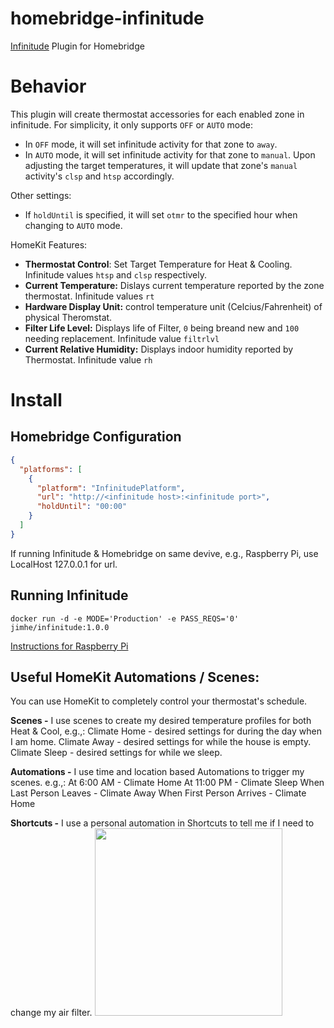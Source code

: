 # homebridge-infinitude
[Infinitude](https://github.com/nebulous/infinitude) Plugin for Homebridge

# Behavior
This plugin will create thermostat accessories for each enabled zone in infinitude. For simplicity, it only supports `OFF` or `AUTO` mode:
 - In `OFF` mode, it will set infinitude activity for that zone to `away`.
 - In `AUTO` mode, it will set infinitude activity for that zone to `manual`. Upon adjusting the target temperatures,
 it will update that zone's `manual` activity's `clsp` and `htsp` accordingly.
 
Other settings:
 - If `holdUntil` is specified, it will set `otmr` to the specified hour when changing to `AUTO` mode.

HomeKit Features:
- **Thermostat Control**: Set Target Temperature for Heat & Cooling. Infinitude values `htsp` and `clsp` respectively.
- **Current Temperature:** Dislays current temperature reported by the zone thermostat. Infinitude values `rt`
- **Hardware Display Unit:** control temperature unit (Celcius/Fahrenheit) of physical Theromstat.
- **Filter Life Level:** Displays life of Filter, `0` being breand new and `100` needing replacement. Infinitude value `filtrlvl`
- **Current Relative Humidity:** Displays indoor humidity reported by Thermostat. Infinitude value `rh`

# Install

## Homebridge Configuration
```json
{
  "platforms": [
    {
      "platform": "InfinitudePlatform",
      "url": "http://<infinitude host>:<infinitude port>",
      "holdUntil": "00:00"
    }
  ]
}
```

If running Infinitude & Homebridge on same devive, e.g., Raspberry Pi, use LocalHost 127.0.0.1 for url.

## Running Infinitude
```
docker run -d -e MODE='Production' -e PASS_REQS='0' jimhe/infinitude:1.0.0
```
[Instructions for Raspberry Pi](https://github.com/nebulous/infinitude/wiki/Installing-Infinitude-on-Raspberry-PI-(raspbian))

## Useful HomeKit Automations / Scenes:
You can use HomeKit to completely control your thermostat's schedule.

**Scenes -** I use scenes to create my desired temperature profiles for both Heat & Cool, e.g.,:
Climate Home - desired settings for during the day when I am home.
Climate Away - desired settings for while the house is empty.
Climate Sleep - desired settings for while we sleep.

**Automations -** I use time and location based Automations to trigger my scenes. e.g.,:
At 6:00 AM - Climate Home
At 11:00 PM - Climate Sleep
When Last Person Leaves - Climate Away
When First Person Arrives - Climate Home

**Shortcuts -** I use a personal automation in Shortcuts to tell me if I need to change my air filter.
<img src="https://user-images.githubusercontent.com/8211291/114083700-52a7e180-987d-11eb-8b2c-5287763a8e1c.PNG" width=300>
